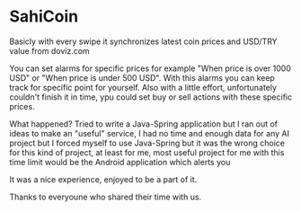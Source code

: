 # SahiCoin
Basicly with every swipe it synchronizes latest coin prices and USD/TRY value from doviz.com

You can set alarms for specific prices for example "When price is over 1000 USD" or "When price is under 500 USD".
With this alarms you can keep track for specific point for yourself. Also with a little effort, unfortunately couldn't finish it in time, ypu could set buy or sell actions with these specific prices.

What happened? Tried to write a Java-Spring application but I ran out of ideas to make an "useful" service, I had no time and enough data for any AI project but I forced myself to use Java-Spring but it was the wrong choice for this kind of project, at least for me, most useful project for me with this time limit would be the Android application which alerts you


It was a nice experience, enjoyed to be a part of it.

Thanks to everyoune who shared their time with us.
